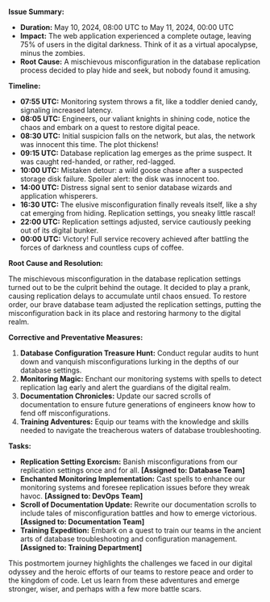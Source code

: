 **Issue Summary:**

- **Duration:** May 10, 2024, 08:00 UTC to May 11, 2024, 00:00 UTC
- **Impact:** The web application experienced a complete outage, leaving 75% of users in the digital darkness. Think of it as a virtual apocalypse, minus the zombies.
- **Root Cause:** A mischievous misconfiguration in the database replication process decided to play hide and seek, but nobody found it amusing.

**Timeline:**

- **07:55 UTC:** Monitoring system throws a fit, like a toddler denied candy, signaling increased latency.
- **08:05 UTC:** Engineers, our valiant knights in shining code, notice the chaos and embark on a quest to restore digital peace.
- **08:30 UTC:** Initial suspicion falls on the network, but alas, the network was innocent this time. The plot thickens!
- **09:15 UTC:** Database replication lag emerges as the prime suspect. It was caught red-handed, or rather, red-lagged.
- **10:00 UTC:** Mistaken detour: a wild goose chase after a suspected storage disk failure. Spoiler alert: the disk was innocent too.
- **14:00 UTC:** Distress signal sent to senior database wizards and application whisperers.
- **16:30 UTC:** The elusive misconfiguration finally reveals itself, like a shy cat emerging from hiding. Replication settings, you sneaky little rascal!
- **22:00 UTC:** Replication settings adjusted, service cautiously peeking out of its digital bunker.
- **00:00 UTC:** Victory! Full service recovery achieved after battling the forces of darkness and countless cups of coffee.

**Root Cause and Resolution:**

The mischievous misconfiguration in the database replication settings turned out to be the culprit behind the outage. It decided to play a prank, causing replication delays to accumulate until chaos ensued. To restore order, our brave database team adjusted the replication settings, putting the misconfiguration back in its place and restoring harmony to the digital realm.

**Corrective and Preventative Measures:**

1. **Database Configuration Treasure Hunt:** Conduct regular audits to hunt down and vanquish misconfigurations lurking in the depths of our database settings.
2. **Monitoring Magic:** Enchant our monitoring systems with spells to detect replication lag early and alert the guardians of the digital realm.
3. **Documentation Chronicles:** Update our sacred scrolls of documentation to ensure future generations of engineers know how to fend off misconfigurations.
4. **Training Adventures:** Equip our teams with the knowledge and skills needed to navigate the treacherous waters of database troubleshooting.

**Tasks:**

- **Replication Setting Exorcism:** Banish misconfigurations from our replication settings once and for all. **[Assigned to: Database Team]**
- **Enchanted Monitoring Implementation:** Cast spells to enhance our monitoring systems and foresee replication issues before they wreak havoc. **[Assigned to: DevOps Team]**
- **Scroll of Documentation Update:** Rewrite our documentation scrolls to include tales of misconfiguration battles and how to emerge victorious. **[Assigned to: Documentation Team]**
- **Training Expedition:** Embark on a quest to train our teams in the ancient arts of database troubleshooting and configuration management. **[Assigned to: Training Department]**

This postmortem journey highlights the challenges we faced in our digital odyssey and the heroic efforts of our teams to restore peace and order to the kingdom of code. Let us learn from these adventures and emerge stronger, wiser, and perhaps with a few more battle scars.

